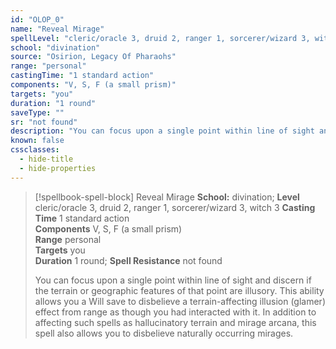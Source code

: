 ```yaml
---
id: "OLOP_0"
name: "Reveal Mirage"
spellLevel: "cleric/oracle 3, druid 2, ranger 1, sorcerer/wizard 3, witch 3"
school: "divination"
source: "Osirion, Legacy Of Pharaohs"
range: "personal"
castingTime: "1 standard action"
components: "V, S, F (a small prism)"
targets: "you"
duration: "1 round"
saveType: ""
sr: "not found"
description: "You can focus upon a single point within line of sight and discern if the terrain or geographic features of that point are illusory. This ability allows you a Will save to disbelieve a terrain-affecting illusion (glamer) effect from range as though you had interacted with it. In addition to affecting such spells as hallucinatory terrain and mirage arcana, this spell also allows you to disbelieve naturally occurring mirages."
known: false
cssclasses:
  - hide-title
  - hide-properties
---
```


> [!spellbook-spell-block] Reveal Mirage
> **School:** divination; **Level** cleric/oracle 3, druid 2, ranger 1, sorcerer/wizard 3, witch 3
> **Casting Time** 1 standard action  
> **Components** V, S, F (a small prism)  
> **Range** personal  
> **Targets** you  
> **Duration** 1 round; **Spell Resistance** not found
> 
> You can focus upon a single point within line of sight and discern if the terrain or geographic features of that point are illusory. This ability allows you a Will save to disbelieve a terrain-affecting illusion (glamer) effect from range as though you had interacted with it. In addition to affecting such spells as hallucinatory terrain and mirage arcana, this spell also allows you to disbelieve naturally occurring mirages.